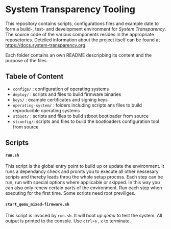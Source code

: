 # System Transparency Tooling
This repository contains scripts, configurations files and example date to form a build-, test- and development environment for *System Transparency*.
The source code of the various components resides in the appropriate reposetories. Deteiled information about the project itself can be found at https://docs.system-transparency.org.

Each folder contains an own README descripbing its content and the purpose of the files.

## Tabele of Content
* `configs/` : configuration of operating systems
* `deploy/` : scripts and files to build firmware binaries
* `keys/` : example certificates and signing keys
* `operating-system/` : folders including scripts ans files to build reproducible operating systems
* `stboot/` : scripts and files to build stboot bootloader from source 
* `stconfig/`: scripts and files to build the bootloaders configuration tool from source

## Scripts
#### `run.sh`
This script is the global entry point to build up or update the environment.
It runs a dependancy check and promts you to execute all other nessesary scripts and thereby leads throu the whole setup process. Each step can be run, run with special options where applicable or skipped. In this way you can also only renew certain parts of the environment.
Run each step when executing for the first time. Some scripts need root previliges.

#### `start_qemu_mixed-firmware.sh`
This script is invoced by `run.sh`. It will boot up *qemu* to test the system. All output is printed to the console.
Use `ctrl+a` , `x` to terminate.

